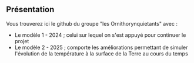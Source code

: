## Présentation

Vous trouverez ici le github du groupe "les Ornithorynquietants" avec :
  - Le modèle 1 - 2024 ; celui sur lequel on s'est appuyé pour continuer le projet
  - Le modèle 2 - 2025 ; comporte les améliorations permettant de simuler l'évolution de la température à la surface de la Terre au cours du temps
